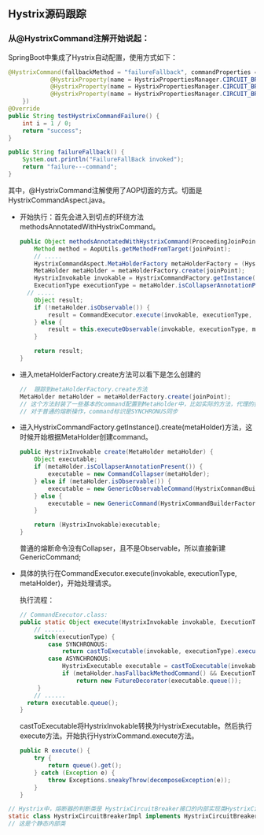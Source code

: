 ## Hystrix源码跟踪

### 从@HystrixCommand注解开始说起：

SpringBoot中集成了Hystrix自动配置，使用方式如下：

```java
@HystrixCommand(fallbackMethod = "failureFallback", commandProperties = {
            @HystrixProperty(name = HystrixPropertiesManager.CIRCUIT_BREAKER_ERROR_THRESHOLD_PERCENTAGE, value = "50"),
            @HystrixProperty(name = HystrixPropertiesManager.CIRCUIT_BREAKER_REQUEST_VOLUME_THRESHOLD, value = "20"),
            @HystrixProperty(name = HystrixPropertiesManager.CIRCUIT_BREAKER_SLEEP_WINDOW_IN_MILLISECONDS, value = "20")
    })
@Override
public String testHystrixCommandFailure() {
    int i = 1 / 0;
    return "success";
}

public String failureFallback() {
    System.out.println("FailureFallBack invoked");
    return "failure---command";
}
```

其中，@HystrixCommand注解使用了AOP切面的方式。切面是HystrixCommandAspect.java。

- 开始执行：首先会进入到切点的环绕方法methodsAnnotatedWithHystrixCommand。

  ```java
  public Object methodsAnnotatedWithHystrixCommand(ProceedingJoinPoint joinPoint) throws Throwable {
      Method method = AopUtils.getMethodFromTarget(joinPoint);
      // .....
      HystrixCommandAspect.MetaHolderFactory metaHolderFactory = (HystrixCommandAspect.MetaHolderFactory)META_HOLDER_FACTORY_MAP.get(HystrixCommandAspect.HystrixPointcutType.of(method));
      MetaHolder metaHolder = metaHolderFactory.create(joinPoint);
      HystrixInvokable invokable = HystrixCommandFactory.getInstance().create(metaHolder);
      ExecutionType executionType = metaHolder.isCollapserAnnotationPresent() ? metaHolder.getCollapserExecutionType() : metaHolder.getExecutionType();
  	// .....
      Object result;
      if (!metaHolder.isObservable()) {
          result = CommandExecutor.execute(invokable, executionType, metaHolder);
      } else {
          result = this.executeObservable(invokable, executionType, metaHolder);
      }
  
      return result;
  }
  ```

- 进入metaHolderFactory.create方法可以看下是怎么创建的

  ```java
  //  跟踪到metaHolderFactory.create方法
  MetaHolder metaHolder = metaHolderFactory.create(joinPoint); 
  // 这个方法封装了一些基本的command配置到MetaHolder中，比如实际的方法，代理的类，fallback方法等。
  // 对于普通的熔断操作，command标识是SYNCHRONUS同步
  ```

- 进入HystrixCommandFactory.getInstance().create(metaHolder)方法，这时候开始根据MetaHolder创建command。

  ```java
  public HystrixInvokable create(MetaHolder metaHolder) {
      Object executable;
      if (metaHolder.isCollapserAnnotationPresent()) {
          executable = new CommandCollapser(metaHolder);
      } else if (metaHolder.isObservable()) {
          executable = new GenericObservableCommand(HystrixCommandBuilderFactory.getInstance().create(metaHolder));
      } else {
          executable = new GenericCommand(HystrixCommandBuilderFactory.getInstance().create(metaHolder));
      }
  
      return (HystrixInvokable)executable;
  }
  ```

  普通的熔断命令没有Collapser，且不是Observable，所以直接新建GenericCommand;

- 具体的执行在CommandExecutor.execute(invokable, executionType, metaHolder)，开始处理请求。

  执行流程：

  ```java
  // CommandExecutor.class:
  public static Object execute(HystrixInvokable invokable, ExecutionType executionType, MetaHolder metaHolder) {
      // ......
      switch(executionType) {
          case SYNCHRONOUS:
              return castToExecutable(invokable, executionType).execute();
          case ASYNCHRONOUS:
              HystrixExecutable executable = castToExecutable(invokable, executionType);
              if (metaHolder.hasFallbackMethodCommand() && ExecutionType.ASYNCHRONOUS == metaHolder.getFallbackExecutionType()) {
                  return new FutureDecorator(executable.queue());
       }
      // ......
  	return executable.queue();
  }
  ```

  castToExecutable将HystrixInvokable转换为HystrixExecutable。然后执行execute方法。开始执行HystrixCommand.execute方法。

  ```java
  public R execute() {
      try {
          return queue().get();
      } catch (Exception e) {
          throw Exceptions.sneakyThrow(decomposeException(e));
      }
  }
  ```

  

```java
// Hystrix中，熔断器的判断类是 HystrixCircuitBreaker接口的内部实现类HystrixCircuitBreaker
static class HystrixCircuitBreakerImpl implements HystrixCircuitBreaker
// 这是个静态内部类
```

